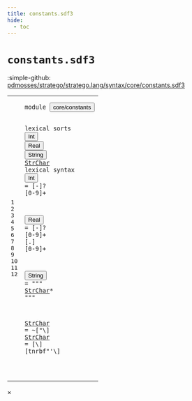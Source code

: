 ```yaml
---
title: constants.sdf3
hide:
  - toc
---
```


# `constants.sdf3`

:simple-github: [pdmosses/stratego/stratego.lang/syntax/core/constants.sdf3]

[pdmosses/stratego/stratego.lang/syntax/core/constants.sdf3]: https://github.com/pdmosses/stratego/blob/master/stratego.lang/syntax/core/constants.sdf3 "The source file on GitHub"

<div class="sdf3"><table class="highlighttable"><tbody><tr><td class="linenos"><div class="linenodiv"><pre><span></span>1
2
3
4
5
6
7
8
9
10
11
12
</pre></div></td>
<td class="code"><pre><code><span class="keyword">module</span> <button class="modal-open" id="core/constants_1_8" title="Multi-file references" data-urls="../main.sdf3/#core/constants_4_3 line 4; ../signatures.sdf3/#core/constants_5_3 line 5; ../strategies.sdf3/#core/constants_5_3 line 5; ../terms.sdf3/#core/constants_5_3 line 5; ../../gradual-types/internal.sdf3/#core/constants_5_3 line 5; ../../sugar/constants.sdf3/#core/constants_5_3 line 5; ../../sugar/strategies.sdf3/#core/constants_4_3 line 4">core/constants</button>

<span class="keyword">lexical sorts</span> <button class="modal-open" id="Int_3_15" title="Multi-file references" data-urls="../terms.sdf3/#Int_27_21 line 27; ../../gradual-types/internal.sdf3/#Int_44_80 line 44, 61, 78, 80, 81; ../../sugar/strategies.sdf3/#Int_57_31 line 57">Int</button> <button class="modal-open" id="Real_3_19" title="Multi-file references" data-urls="../terms.sdf3/#Real_28_21 line 28; ../../sugar/strategies.sdf3/#Real_58_31 line 58">Real</button> <button class="modal-open" id="String_3_24" title="Multi-file references" data-urls="../signatures.sdf3/#String_41_24 line 41, 45; ../strategies.sdf3/#String_64_27 line 64; ../terms.sdf3/#String_29_21 line 29, 31; ../../gradual-types/internal.sdf3/#String_83_73 line 83, 103; ../../sugar/strategies.sdf3/#String_51_32 line 51, 52, 56, 60">String</button> <a href="#StrChar_9_18" id="StrChar_3_31" title="Referenced at line 9">StrChar</a>
<span class="keyword">lexical syntax</span>
  <button class="modal-open" id="Int_5_3" title="Multi-file references" data-urls="../terms.sdf3/#Int_27_21 line 27; ../../gradual-types/internal.sdf3/#Int_44_80 line 44, 61, 78, 80, 81; ../../sugar/strategies.sdf3/#Int_57_31 line 57">Int</button>     = [\-]? [<span class="cons_Regular">0</span>-<span class="cons_Regular">9</span>]+

  <button class="modal-open" id="Real_7_3" title="Multi-file references" data-urls="../terms.sdf3/#Real_28_21 line 28; ../../sugar/strategies.sdf3/#Real_58_31 line 58">Real</button>    = [\-]? [<span class="cons_Regular">0</span>-<span class="cons_Regular">9</span>]+ [\.] [<span class="cons_Regular">0</span>-<span class="cons_Regular">9</span>]+

  <button class="modal-open" id="String_9_3" title="Multi-file references" data-urls="../signatures.sdf3/#String_41_24 line 41, 45; ../strategies.sdf3/#String_64_27 line 64; ../terms.sdf3/#String_29_21 line 29, 31; ../../gradual-types/internal.sdf3/#String_83_73 line 83, 103; ../../sugar/strategies.sdf3/#String_51_32 line 51, 52, 56, 60">String</button>  = <span class="cons_Lit">"\""</span> <a href="#StrChar_3_31" id="StrChar_9_18" title="Defined at line 3, 11, 12">StrChar</a>* <span class="cons_Lit">"\""</span>

  <a href="#StrChar_9_18" id="StrChar_11_3" title="Referenced at line 9">StrChar</a> = ~[\"\\]
  <a href="#StrChar_9_18" id="StrChar_12_3" title="Referenced at line 9">StrChar</a> = [\\] [<span class="cons_Regular">t</span><span class="cons_Regular">n</span><span class="cons_Regular">r</span><span class="cons_Regular">b</span><span class="cons_Regular">f</span>\"\'\\]

</code></pre></td></tr></tbody></table></div>

<div id="modal">
  <div id="modal-content">
    <span id="modal-close">&times;</span>
    <h2 id="modal-h2"></h2>
    <p  id="modal-p"></p>
    <ul id="modal-ul"></ul>
  </div>
</div>
